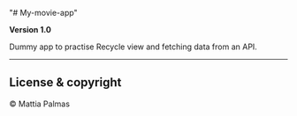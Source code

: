 "# My-movie-app" 

**Version 1.0**

Dummy app to practise Recycle view and fetching data from an API.

___

## License & copyright

© Mattia Palmas
